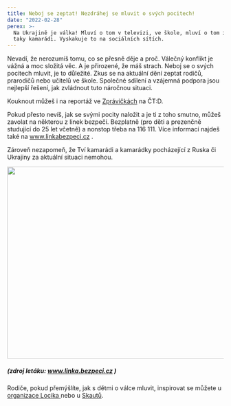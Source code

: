 ```yaml
---
title: Neboj se zeptat! Nezdráhej se mluvit o svých pocitech!
date: "2022-02-28"
perex: >-
  Na Ukrajině je válka! Mluví o tom v televizi, ve škole, mluví o tom i doma a
  taky kamarádi. Vyskakuje to na sociálních sítích.
---
```


<p>Nevadí, že nerozumíš tomu, co se přesně děje a proč. Válečný konflikt je vážná a moc složitá věc. A je přirozené, že máš strach. Neboj se o svých pocitech mluvit, je to důležité. Zkus se na aktuální dění zeptat rodičů, prarodičů nebo učitelů ve škole. Společné sdílení a vzájemná podpora jsou nejlepší řešení, jak zvládnout tuto náročnou situaci.</p><p>Kouknout můžeš i na reportáž ve <a href="https://decko.ceskatelevize.cz/video/i896371" target="_blank">Zprávičkách</a> na ČT:D.</p><p>Pokud přesto nevíš, jak se svými pocity naložit a je ti z toho smutno, můžeš zavolat na některou z linek bezpečí. Bezplatně (pro děti a prezenčně studující do 25 let včetně) a nonstop třeba na 116 111. Více informací najdeš také na <a title="Otevření do nového okna" href="http://www.linkabezpeci.cz" target="_blank">www.linkabezpeci.cz</a>&nbsp;<img alt="" src="typo3/ext/od_linkdesc/icons/external.gif" class="od_linkdesc_icon_external" />.</p><p>Zároveň nezapomeň, že Tví kamarádi a kamarádky pocházející z Ruska či Ukrajiny za aktuální situaci nemohou.</p><p><img src="/media/UKRAJIN_TIPY_LINKA_BEZPECI.jpg.jpg" height="446" width="630" alt="" /></p><h5>(zdroj letáku: <a title="Otevření do nového okna" href="http://www.linka.bezpeci.cz" target="_blank">www.linka.bezpeci.cz</a>&nbsp;<img alt="" src="typo3/ext/od_linkdesc/icons/external.gif" class="od_linkdesc_icon_external" />)</h5><p>Rodiče, pokud přemýšlíte, jak s dětmi o válce mluvit, inspirovat se můžete u <a href="https://www.centrumlocika.cz/novinky/jak-mluvit-s-detmi-o-valce" target="_blank">organizace Locika </a>nebo u <a href="https://www.skaut.cz/jak-mluvit-s-detmi-o-valce/" target="_blank">Skautů</a>.</p>

